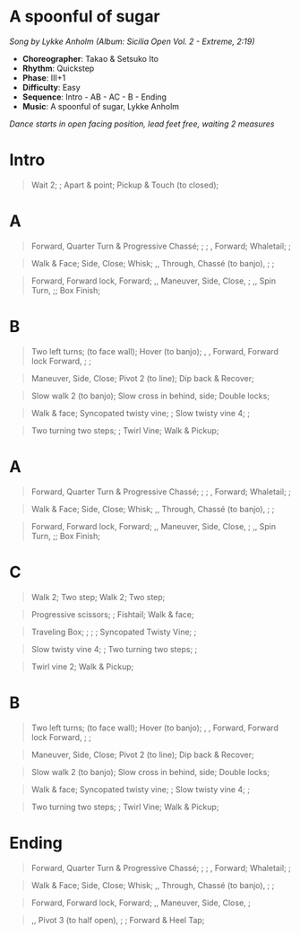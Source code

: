# A spoonful of sugar
*Song by Lykke Anholm (Album: Sicilia Open Vol. 2 - Extreme, 2:19)*

* **Choreographer**: Takao & Setsuko Ito
* **Rhythm**: Quickstep
* **Phase**: III+1
* **Difficulty**: Easy
* **Sequence**: Intro - AB - AC - B - Ending
* **Music**: A spoonful of sugar, Lykke Anholm

*Dance starts in open facing position, lead feet free, waiting 2 measures*

# Intro

> Wait 2; ; Apart & point; Pickup & Touch (to closed);

# A

> Forward, Quarter Turn & Progressive Chassé; ; ; , Forward; Whaletail; ;

> Walk & Face; Side, Close; Whisk; ,, Through, Chassé (to banjo), ; ;

> Forward, Forward lock, Forward; ,, Maneuver, Side, Close, ; ,, Spin Turn, ;; Box Finish;

# B

> Two left turns; (to face wall); Hover (to banjo); , , Forward, Forward lock Forward, ; ;

> Maneuver, Side, Close; Pivot 2 (to line); Dip back & Recover;

> Slow walk 2 (to banjo); Slow cross in behind, side; Double locks;

> Walk & face; Syncopated twisty vine; ; Slow twisty vine 4; ;

> Two turning two steps; ; Twirl Vine; Walk & Pickup;

# A

> Forward, Quarter Turn & Progressive Chassé; ; ; , Forward; Whaletail; ;

> Walk & Face; Side, Close; Whisk; ,, Through, Chassé (to banjo), ; ;

> Forward, Forward lock, Forward; ,, Maneuver, Side, Close, ; ,, Spin Turn, ;; Box Finish;

# C

> Walk 2; Two step; Walk 2; Two step;

> Progressive scissors; ; Fishtail; Walk & face;

> Traveling Box; ; ; ; Syncopated Twisty Vine; ;

> Slow twisty vine 4; ; Two turning two steps; ;

> Twirl vine 2; Walk & Pickup;

# B

> Two left turns; (to face wall); Hover (to banjo); , , Forward, Forward lock Forward, ; ;

> Maneuver, Side, Close; Pivot 2 (to line); Dip back & Recover;

> Slow walk 2 (to banjo); Slow cross in behind, side; Double locks;

> Walk & face; Syncopated twisty vine; ; Slow twisty vine 4; ;

> Two turning two steps; ; Twirl Vine; Walk & Pickup;

# Ending

> Forward, Quarter Turn & Progressive Chassé; ; ; , Forward; Whaletail; ;

> Walk & Face; Side, Close; Whisk; ,, Through, Chassé (to banjo), ; ;

> Forward, Forward lock, Forward; ,, Maneuver, Side, Close, ;

> ,, Pivot 3 (to half open), ; ; Forward & Heel Tap;
